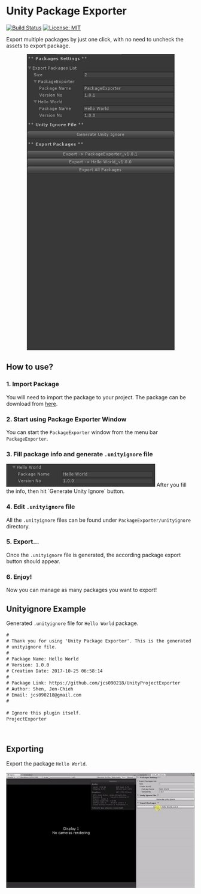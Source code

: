 # Unity Package Exporter #

[![Build Status](https://travis-ci.com/jcs090218/UnityPackageExporter.svg?branch=master)](https://travis-ci.com/jcs090218/UnityPackageExporter)
[![License: MIT](https://img.shields.io/badge/License-MIT-yellow.svg)](https://opensource.org/licenses/MIT)

Export multiple packages by just one click, with no need to 
uncheck the assets to export package.

<p align="center">
  <img src="./screenshot/package-manage.png"/>
</p>


## How to use? ##

### 1. Import Package ###
You will need to import the package to your project. The package 
can be download from [here](https://github.com/jcs090218/UnityPackageExporter/releases).

### 2. Start using Package Exporter Window ###
You can start the `PackageExporter` window from the menu bar `PackageExporter`.

### 3. Fill package info and generate `.unityignore` file ###
<img src="./screenshot/package-info.png"/>
After you fill the info, then hit `Generate Unity Ignore` button.

### 4. Edit `.unityignore` file ###
All the `.unityignore` files can be found under `PackageExporter/unityignore`
directory. 

### 5. Export... ###
Once the `.unityignore` file is generated, the according package 
export button should appear.

### 6. Enjoy! ###
Now you can manage as many packages you want to export!


## Unityignore Example ##
Generated `.unityignore` file for `Hello World` package.
```
# 
# Thank you for using 'Unity Package Exporter'. This is the generated 
# unityignore file.
# 
# Package Name: Hello World
# Version: 1.0.0
# Creation Date: 2017-10-25 06:58:14 
# 
# Package Link: https://github.com/jcs090218/UnityProjectExporter
# Author: Shen, Jen-Chieh
# Email: jcs090218@gmail.com
# 

# Ignore this plugin itself.
ProjectExporter

```
<br/>


## Exporting ##
Export the package `Hello World`.
<p>
  <img src="./screenshot/export-package.gif"/>
</p>
